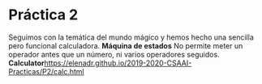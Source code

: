 # Práctica 2
Seguimos con la temática del mundo mágico y hemos hecho una sencilla pero funcional calculadora.
<b>Máquina de estados</b> No permite meter un operador antes que un número, ni varios operadores seguidos.
<br>
<b>Calculator</b>https://elenadr.github.io/2019-2020-CSAAI-Practicas/P2/calc.html
